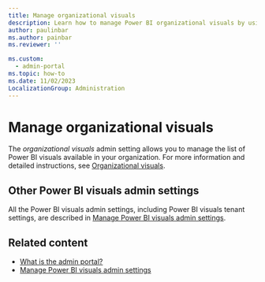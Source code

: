 ```yaml
---
title: Manage organizational visuals
description: Learn how to manage Power BI organizational visuals by using the admin settings and learn where to find more information.
author: paulinbar
ms.author: painbar
ms.reviewer: ''

ms.custom:
  - admin-portal
ms.topic: how-to
ms.date: 11/02/2023
LocalizationGroup: Administration
---
```


# Manage organizational visuals

The *organizational visuals* admin setting allows you to manage the list of Power BI visuals available in your organization. For more information and detailed instructions, see [Organizational visuals](organizational-visuals.md#organizational-visuals).

## Other Power BI visuals admin settings

All the Power BI visuals admin settings, including Power BI visuals tenant settings, are described in [Manage Power BI visuals admin settings](organizational-visuals.md).

## Related content

- [What is the admin portal?](admin-center.md)
- [Manage Power BI visuals admin settings](organizational-visuals.md)
